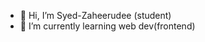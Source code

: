 - 👋 Hi, I’m Syed-Zaheerudee (student)
- 🌱 I’m currently learning web dev(frontend)

<!---
Syed-Zaheerudeen/Syed-Zaheerudeen is a ✨ special ✨ repository because its `README.md` (this file) appears on your GitHub profile.
You can click the Preview link to take a look at your changes.
--->
